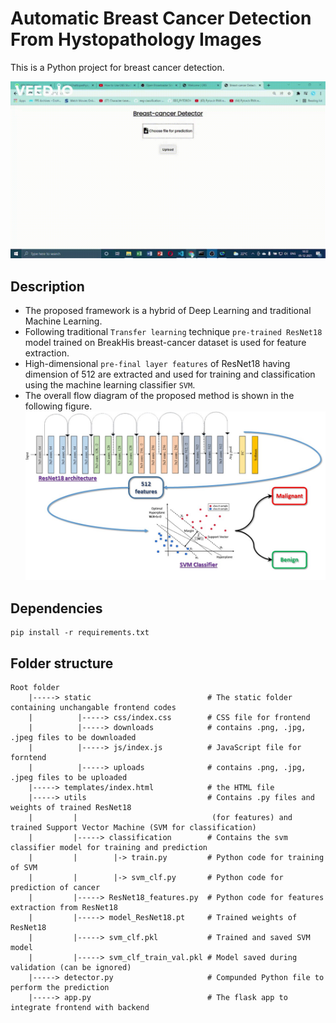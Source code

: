 # Automatic Breast Cancer Detection From Hystopathology Images
This is a Python project for breast cancer detection. 

![gif](https://github.com/SohamChattopadhyayEE/Breast-cancer-detection-using-ResNet_SVM/blob/main/videos/Benign.gif)

## Description
- The proposed framework is a hybrid of Deep Learning and traditional Machine Learning.  
- Following traditional `Transfer learning` technique `pre-trained ResNet18` model trained on BreakHis breast-cancer dataset is used for feature extraction. 
- High-dimensional `pre-final layer features` of ResNet18 having dimension of 512 are extracted and used for training and classification using the machine learning classifier `SVM`.
- The overall flow diagram of the proposed method is shown in the following figure. ![flow diagram](https://github.com/SohamChattopadhyayEE/Breast-cancer-detection-using-ResNet_SVM/blob/main/Pictures/Slide1.JPG)

## Dependencies
    pip install -r requirements.txt

## Folder structure
    Root folder
        |-----> static                          # The static folder containing unchangable frontend codes
        |          |-----> css/index.css        # CSS file for frontend
        |          |-----> downloads            # contains .png, .jpg, .jpeg files to be downloaded
        |          |-----> js/index.js          # JavaScript file for forntend
        |          |-----> uploads              # contains .png, .jpg, .jpeg files to be uploaded
        |-----> templates/index.html            # the HTML file
        |-----> utils                           # Contains .py files and weights of trained ResNet18 
        |         |                              (for features) and trained Support Vector Machine (SVM for classification)  
        |         |-----> classification        # Contains the svm classifier model for training and prediction
        |         |        |-> train.py         # Python code for training of SVM
        |         |        |-> svm_clf.py       # Python code for prediction of cancer
        |         |-----> ResNet18_features.py  # Python code for features extraction from ResNet18
        |         |-----> model_ResNet18.pt     # Trained weights of ResNet18
        |         |-----> svm_clf.pkl           # Trained and saved SVM model
        |         |-----> svm_clf_train_val.pkl # Model saved during validation (can be ignored)
        |-----> detector.py                     # Compunded Python file to perform the prediction 
        |-----> app.py                          # The flask app to integrate frontend with backend


